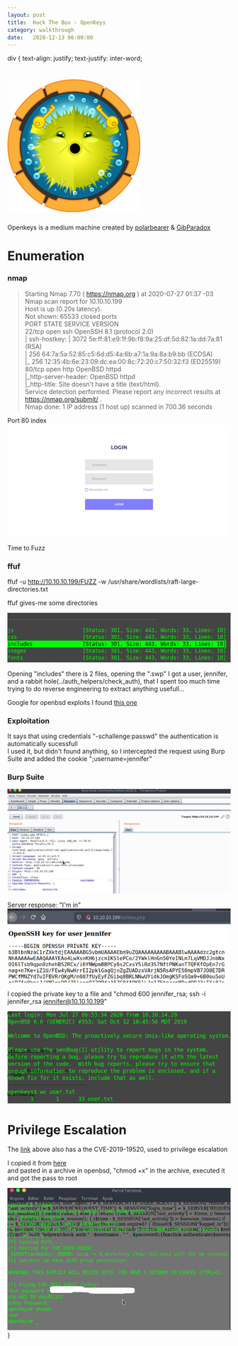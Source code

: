 ```yaml
---
layout: post
title:  Hack The Box - OpenKeys
category: walkthrough
date:   2020-12-13 06:00:00
---
```

div {
  text-align: justify;
  text-justify: inter-word;

# ![openkeys](/assets/img/openKeys/openkeys.png)  
Openkeys is a medium machine created by [polarbearer](https://www.hackthebox.eu/home/users/profile/159204) & [GibParadox](https://www.hackthebox.eu/home/users/profile/125033)  
  
# Enumeration  
### nmap  
  
>Starting Nmap 7.70 ( https://nmap.org ) at 2020-07-27 01:37 -03  
>Nmap scan report for 10.10.10.199  
>Host is up (0.20s latency).  
>Not shown: 65533 closed ports  
>PORT   STATE SERVICE VERSION  
>22/tcp open  ssh     OpenSSH 8.1 (protocol 2.0)  
>| ssh-hostkey: 
>|   3072 5e:ff:81:e9:1f:9b:f8:9a:25:df:5d:82:1a:dd:7a:81 (RSA)  
>|   256 64:7a:5a:52:85:c5:6d:d5:4a:6b:a7:1a:9a:8a:b9:bb (ECDSA)  
>|_  256 12:35:4b:6e:23:09:dc:ea:00:8c:72:20:c7:50:32:f3 (ED25519)  
>80/tcp open  http    OpenBSD httpd  
>|_http-server-header: OpenBSD httpd  
>|_http-title: Site doesn't have a title (text/html).  
>Service detection performed. Please report any incorrect results at https://nmap.org/submit/ .  
>Nmap done: 1 IP address (1 host up) scanned in 700.36 seconds  
  
Port 80 index  
![port80](/assets/img/openKeys/port80.png)  

Time to Fuzz  
### ffuf  
ffuf -u http://10.10.10.199/FUZZ -w /usr/share/wordlists/raft-large-directories.txt  

ffuf gives-me some directories  

![ffuf](/assets/img/openKeys/ffuf.png)  

Opening "includes" there is 2 files, opening the ".swp" I got a user, jennifer, and a rabbit hole(../auth\_helpers/check\_auth), that I spent too much time trying to do reverse engineering to extract anything usefull...  

Google for openbsd exploits I found [this one](https://www.qualys.com/2019/12/04/cve-2019-19521/authentication-vulnerabilities-openbsd.txt)  

### Exploitation  

It says that using credentials "-schallenge:passwd" the authentication is automatically sucessfull  
I used it, but didn't found anything, so I intercepted the request using Burp Suite  and added the cookie ";username=jennifer"

### Burp Suite

![burp](/assets/img/openKeys/proxy.png)  

Server response: "I'm in"  
![id\_rsa](/assets/img/openKeys/id.png)  

I copied the private key to a file and "chmod 600 jennifer\_rsa; ssh -i jennifer\_rsa jennifer@10.10.10.199"  

![user](/assets/img/openKeys/user.png)  

# Privilege Escalation
The [link](https://www.qualys.com/2019/12/04/cve-2019-19521/authentication-vulnerabilities-openbsd.txt) above also has a the CVE-2019-19520, used to privilege escalation  

I copied it from [here](https://raw.githubusercontent.com/bcoles/local-exploits/master/CVE-2019-19520/openbsd-authroot)  
and pasted in a archive in openbsd, "chmod +x" in the archive, executed it and got the pass to root  

![root](/assets/img/openKeys/root.png)  
}
